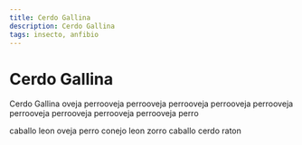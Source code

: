 ```yaml
---
title: Cerdo Gallina
description: Cerdo Gallina
tags: insecto, anfibio
---
```


# Cerdo Gallina

Cerdo Gallina oveja perrooveja perrooveja perrooveja perrooveja perrooveja perrooveja perrooveja perrooveja perrooveja perro

caballo leon oveja perro conejo leon zorro caballo cerdo raton